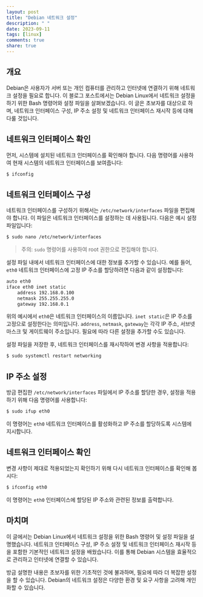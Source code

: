 ```yaml
---
layout: post
title: "Debian 네트워크 설정"
description: " "
date: 2023-09-11
tags: [linux]
comments: true
share: true
---
```


## 개요
Debian은 사용자가 서버 또는 개인 컴퓨터를 관리하고 인터넷에 연결하기 위해 네트워크 설정을 필요로 합니다. 이 블로그 포스트에서는 Debian Linux에서 네트워크 설정을 하기 위한 Bash 명령어와 설정 파일을 살펴보겠습니다. 이 글은 초보자를 대상으로 하며, 네트워크 인터페이스 구성, IP 주소 설정 및 네트워크 인터페이스 재시작 등에 대해 다룰 것입니다.

## 네트워크 인터페이스 확인
먼저, 시스템에 설치된 네트워크 인터페이스를 확인해야 합니다. 다음 명령어를 사용하여 현재 시스템의 네트워크 인터페이스를 보여줍니다:

```bash
$ ifconfig
```

## 네트워크 인터페이스 구성
네트워크 인터페이스를 구성하기 위해서는 `/etc/network/interfaces` 파일을 편집해야 합니다. 이 파일은 네트워크 인터페이스를 설정하는 데 사용됩니다. 다음은 예시 설정 파일입니다:

```bash
$ sudo nano /etc/network/interfaces
```
> 주의: `sudo` 명령어를 사용하여 root 권한으로 편집해야 합니다.

설정 파일 내에서 네트워크 인터페이스에 대한 정보를 추가할 수 있습니다. 예를 들어, `eth0` 네트워크 인터페이스에 고정 IP 주소를 할당하려면 다음과 같이 설정합니다:

```bash
auto eth0
iface eth0 inet static
    address 192.168.0.100
    netmask 255.255.255.0
    gateway 192.168.0.1
```

위의 예시에서 `eth0`은 네트워크 인터페이스의 이름입니다. `inet static`은 IP 주소를 고정으로 설정한다는 의미입니다. `address`, `netmask`, `gateway`는 각각 IP 주소, 서브넷 마스크 및 게이트웨이 주소입니다. 필요에 따라 다른 설정을 추가할 수도 있습니다. 

설정 파일을 저장한 후, 네트워크 인터페이스를 재시작하여 변경 사항을 적용합니다:

```bash
$ sudo systemctl restart networking
```

## IP 주소 설정
방금 편집한 `/etc/network/interfaces` 파일에서 IP 주소를 할당한 경우, 설정을 적용하기 위해 다음 명령어를 사용합니다:

```bash
$ sudo ifup eth0
```

이 명령어는 `eth0` 네트워크 인터페이스를 활성화하고 IP 주소를 할당하도록 시스템에 지시합니다.

## 네트워크 인터페이스 확인
변경 사항이 제대로 적용되었는지 확인하기 위해 다시 네트워크 인터페이스를 확인해 봅시다:

```bash
$ ifconfig eth0
```

이 명령어는 `eth0` 인터페이스에 할당된 IP 주소와 관련된 정보를 출력합니다.

## 마치며
이 글에서는 Debian Linux에서 네트워크 설정을 위한 Bash 명령어 및 설정 파일을 설명했습니다. 네트워크 인터페이스 구성, IP 주소 설정 및 네트워크 인터페이스 재시작 등을 포함한 기본적인 네트워크 설정을 배웠습니다. 이를 통해 Debian 시스템을 효율적으로 관리하고 인터넷에 연결할 수 있습니다.

방금 설명한 내용은 초보자를 위한 기초적인 것에 불과하며, 필요에 따라 더 복잡한 설정을 할 수 있습니다. Debian의 네트워크 설정은 다양한 환경 및 요구 사항을 고려해 개인화할 수 있습니다.